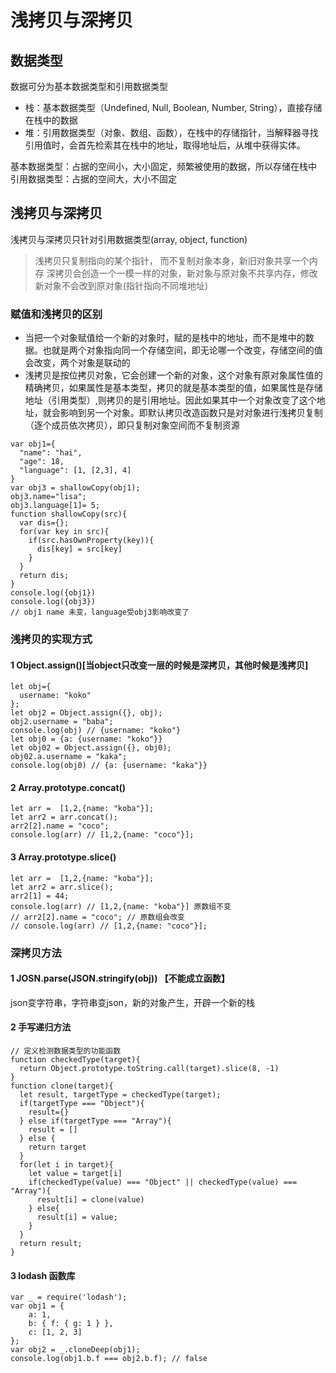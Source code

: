 # 浅拷贝与深拷贝
## 数据类型
数据可分为基本数据类型和引用数据类型
* 栈：基本数据类型（Undefined, Null, Boolean, Number, String），直接存储在栈中的数据
* 堆：引用数据类型（对象、数组、函数），在栈中的存储指针，当解释器寻找引用值时，会首先检索其在栈中的地址，取得地址后，从堆中获得实体。

基本数据类型：占据的空间小，大小固定，频繁被使用的数据，所以存储在栈中
引用数据类型：占据的空间大，大小不固定
## 浅拷贝与深拷贝
浅拷贝与深拷贝只针对引用数据类型(array, object, function)
> 浅拷贝只复制指向的某个指针， 而不复制对象本身，新旧对象共享一个内存
> 深拷贝会创造一个一模一样的对象，新对象与原对象不共享内存，修改新对象不会改到原对象(指针指向不同堆地址)
### 赋值和浅拷贝的区别
* 当把一个对象赋值给一个新的对象时，赋的是栈中的地址，而不是堆中的数据。也就是两个对象指向同一个存储空间，即无论哪一个改变，存储空间的值会改变，两个对象是联动的
* 浅拷贝是按位拷贝对象，它会创建一个新的对象，这个对象有原对象属性值的精确拷贝，如果属性是基本类型，拷贝的就是基本类型的值，如果属性是存储地址（引用类型）,则拷贝的是引用地址。因此如果其中一个对象改变了这个地址，就会影响到另一个对象。即默认拷贝改造函数只是对对象进行浅拷贝复制（逐个成员依次拷贝），即只复制对象空间而不复制资源
~~~
var obj1={
  "name": "hai",
  "age": 18,
  "language": [1, [2,3], 4]
}
var obj3 = shallowCopy(obj1);
obj3.name="lisa";
obj3.language[1]= 5;
function shallowCopy(src){
  var dis={};
  for(var key in src){
    if(src.hasOwnProperty(key)){
      dis[key] = src[key]
    }
  }
  return dis;
}
console.log({obj1})
console.log({obj3})
// obj1 name 未变，language受obj3影响改变了
~~~
### 浅拷贝的实现方式
#### 1 Object.assign()[当object只改变一层的时候是深拷贝，其他时候是浅拷贝]
~~~
let obj={
  username: "koko"
};
let obj2 = Object.assign({}, obj);
obj2.username = "baba";
console.log(obj) // {username: "koko"}
let obj0 = {a: {username: "koko"}}
let obj02 = Object.assign({}, obj0);
obj02.a.username = "kaka";
console.log(obj0) // {a: {username: "kaka"}}
~~~
#### 2 Array.prototype.concat()
~~~
let arr =  [1,2,{name: "koba"}];
let arr2 = arr.concat();
arr2[2].name = "coco";
console.log(arr) // [1,2,{name: "coco"}];
~~~
#### 3 Array.prototype.slice()
~~~
let arr =  [1,2,{name: "koba"}];
let arr2 = arr.slice();
arr2[1] = 44; 
console.log(arr) // [1,2,{name: "koba"}] 原数组不变
// arr2[2].name = "coco"; // 原数组会改变
// console.log(arr) // [1,2,{name: "coco"}];
~~~
### 深拷贝方法
#### 1 JOSN.parse(JSON.stringify(obj)) 【不能成立函数】
json变字符串，字符串变json，新的对象产生，开辟一个新的栈

#### 2 手写递归方法
~~~
// 定义检测数据类型的功能函数
function checkedType(target){
  return Object.prototype.toString.call(target).slice(8, -1)
}
function clone(target){
  let result, targetType = checkedType(target);
  if(targetType === "Object"){
    result={}
  } else if(targetType === "Array"){
    result = []
  } else {
    return target
  }
  for(let i in target){
    let value = target[i]
    if(checkedType(value) === "Object" || checkedType(value) === "Array"){
      result[i] = clone(value)
    } else{
      result[i] = value;
    }
  }
  return result;
}
~~~
#### 3 lodash 函数库
~~~
var _ = require('lodash');
var obj1 = {
    a: 1,
    b: { f: { g: 1 } },
    c: [1, 2, 3]
};
var obj2 = _.cloneDeep(obj1);
console.log(obj1.b.f === obj2.b.f); // false
~~~